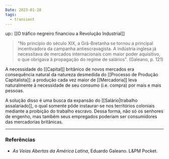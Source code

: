 ```yaml
---
Date: 2023-01-28
tags:
  - transient
---
```

up:: [[O tráfico negreiro financiou a Revolução Industrial]]
> "No princípio do século XIX, a Grã-Bretanha se tornou a principal incentivadora da campanha antiescravagista.
> A indústria inglesa já necessitava de mercados internacionais com maior poder aquisitivo, o que obrigava à propagação do regime de salários". (Galeano, p. 121)

A necessidade do [[Capital]] britânico de novos mercados era consequência natural da natureza desmedida do [[Processo de Produção Capitalista]]: a produção cada vez maior de [[Mercadoria]] leva naturalmente à necessidade de seu consumo (i.e. compra) por mais e mais pessoas.

A solução disso é uma busca da expansão do [[Salário|trabalho assalariado]], o qual somente pôde instaurar-se nos territórios coloniais mediante a proibição do trabalho escravo. Dessa forma, não só os senhores de engenho, mas também seus empregados poderiam ser consumidores das mercadorias britânicas.

---
### Referências
- *As Veias Abertas da América Latina*, Eduardo Galeano. L&PM Pocket.